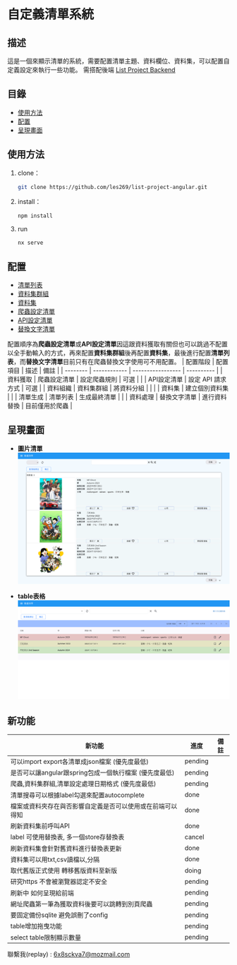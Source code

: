 # 自定義清單系統

## 描述

這是一個來顯示清單的系統，需要配置清單主題、資料欄位、資料集，可以配置自定義設定來執行一些功能。
需搭配後端 [List Project Backend](https://github.com/les269/listProjectBackend)

## 目錄

- [使用方法](#使用方法)
- [配置](#配置)
- [呈現畫面](#呈現畫面)

## 使用方法

1. clone：
   ```bash
   git clone https://github.com/les269/list-project-angular.git
   ```
2. install：
   ```bash
   npm install
   ```
3. run
   ```bash
   nx serve
   ```

## 配置

- [清單列表](./public/md/list.md)
- [資料集群組](./public/md/dataset-group.md)
- [資料集](./public/md/dataset.md)
- [爬蟲設定清單](./public/md/scrapy.md)
- [API設定清單](./public/md/api.md)
- [替換文字清單](./public/md/replace-value-map.md)

配置順序為**爬蟲設定清單**或**API設定清單**因這跟資料獲取有關但也可以跳過不配置以全手動輸入的方式，再來配置**資料集群組**後再配置**資料集**，最後進行配置**清單列表**，而**替換文字清單**目前只有在爬蟲替換文字使用可不用配置。
| 配置階段 | 配置項目 | 描述 | 備註 |
| -------- | ------------ | ----------------- | ---------- |
| 資料獲取 | 爬蟲設定清單 | 設定爬蟲規則 | 可選 |
| | API設定清單 | 設定 API 請求方式 | 可選 |
| 資料組織 | 資料集群組 | 將資料分組 | |
| | 資料集 | 建立個別資料集 | |
| 清單生成 | 清單列表 | 生成最終清單 | |
| 資料處理 | 替換文字清單 | 進行資料替換 | 目前僅用於爬蟲 |

## 呈現畫面

- **圖片清單**
  ![動畫清單](./public/md-img/動畫清單.png)

- **table表格**
  ![動畫清單](./public/md-img/動畫清單-table.png)

## 新功能

| 新功能                                                     | 進度    | 備註 |
| ---------------------------------------------------------- | ------- | ---- |
| 可以import export各清單成json檔案 (優先度最低)             | pending |      |
| 是否可以讓angular跟spring包成一個執行檔案 (優先度最低)     | pending |      |
| 爬蟲,資料集群組,清單設定處理日期格式 (優先度最低)          | pending |      |
| 清單搜尋可以根據label勾選來配置autocomplete                | done    |      |
| 檔案或資料夾存在與否影響自定義是否可以使用或在前端可以得知 | done    |      |
| 刷新資料集前呼叫API                                        | done    |      |
| label 可使用替換表, 多一個store存替換表                    | cancel  |      |
| 刷新資料集會針對舊資料進行替換表更新                       | done    |      |
| 資料集可以用txt,csv讀檔以,分隔                             | done    |      |
| 取代舊版正式使用 轉移舊版資料至新版                        | doing   |      |
| 研究https 不會被瀏覽器認定不安全                           | pending |      |
| 刷新中 如何呈現給前端                                      | pending |      |
| 網址爬蟲第一筆為獲取資料後要可以跳轉到別頁爬蟲             | pending |      |
| 要固定備份sqlite 避免誤刪了config                          | pending |      |
| table增加拖曳功能                                          | pending |      |
| select table限制顯示數量                                   | pending |      |

聯繫我(replay) : 6x8sckva7@mozmail.com
